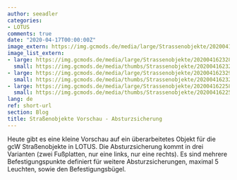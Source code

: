 ```yaml
---
author: seeadler
categories:
- LOTUS
comments: true
date: "2020-04-17T00:00:00Z"
image_extern: https://img.gcmods.de/media/large/Strassenobjekte/20200416232934_1.jpg
image_list_extern:
- large: https://img.gcmods.de/media/large/Strassenobjekte/20200416232851_1.jpg
  small: https://img.gcmods.de/media/thumbs/Strassenobjekte/20200416232851_1.jpg
- large: https://img.gcmods.de/media/large/Strassenobjekte/20200416232934_1.jpg
  small: https://img.gcmods.de/media/thumbs/Strassenobjekte/20200416232934_1.jpg
- large: https://img.gcmods.de/media/large/Strassenobjekte/20200416225840_1.jpg
  small: https://img.gcmods.de/media/thumbs/Strassenobjekte/20200416225840_1.jpg
lang: de
ref: short-url
section: Blog
title: Straßenobjekte Vorschau - Absturzsicherung
---
```



Heute gibt es eine kleine Vorschau auf ein überarbeitetes Objekt für die gcW Straßenobjekte in LOTUS. Die Absturzsicherung kommt in drei Varianten (zwei Fußplatten, nur eine links, nur eine rechts). Es sind mehrere Befestigungspunkte definiert für weitere Absturzsicherungen, maximal 5 Leuchten, sowie den Befestigungsbügel.

